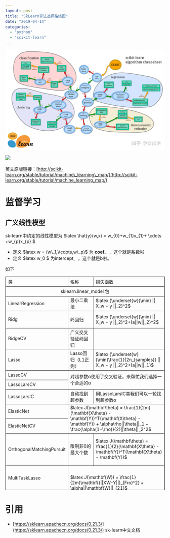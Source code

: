 ```yaml
---
layout: post
title: "SkLearn算法选择路线图"
date: "2019-04-14"
categories: 
  - "python"
  - "scikit-learn"
---
```


[![](/assets/image/default/v2-6c2e844aaa6ae4fdd3924bb496c2f421_r.jpg)](http://127.0.0.1/wp-content/uploads/2020/11/v2-6c2e844aaa6ae4fdd3924bb496c2f421_r.jpg)

[![](/assets/image/default/20160930051801241.png)](http://127.0.0.1/wp-content/uploads/2019/04/20160930051801241.png)

英文原版链接：[http://scikit-learn.org/stable/tutorial/machine\_learning\_map/](http://scikit-learn.org/stable/tutorial/machine_learning_map/)

# 监督学习

## 广义线性模型

sk-learn中约定的线性模型为 $latex \\hat{y}(w,x) = w\_{0}+w\_{1}x\_{1}+ \\cdots +w\_{p}x\_{p} $

- 定义 $latex w = (w\_1,\\cdots,w\_p)$ 为 **coef\_**  ，这个就是系数啦
- 定义 $latex w\_0 $ 为intercept\_  ，这个就是b啦。

如下

<table style="height: 672px; width: 100%; border-collapse: collapse;" border="1"><tbody><tr style="height: 24px;"><td style="width: 19.1516%; height: 24px;">类</td><td style="width: 22.6665%; height: 24px;">名称</td><td style="width: 36.4848%; height: 24px;">损失函数</td></tr><tr style="height: 24px;"><td style="text-align: center; width: 78.3029%; height: 24px;" colspan="3">sklearn.linear_model 包</td></tr><tr style="height: 24px;"><td style="width: 19.1516%; height: 24px;">LinearRegression</td><td style="width: 22.6665%; height: 24px;">最小二乘法</td><td style="width: 36.4848%; height: 24px;">$latex {\underset{w}{\min} || X_w - y ||_2}^2$</td></tr><tr style="height: 48px;"><td style="width: 19.1516%; height: 48px;">Ridg</td><td style="width: 22.6665%; height: 48px;">岭回归</td><td style="width: 36.4848%; height: 48px;">$latex {\underset{w}{\min} || X_w - y ||_2}^2+{a||w||_2}^2$</td></tr><tr style="height: 24px;"><td style="width: 19.1516%; height: 24px;">RidgeCV</td><td style="width: 22.6665%; height: 24px;">广义交叉验证岭回归</td><td style="width: 36.4848%; height: 24px;">&nbsp;</td></tr><tr style="height: 24px;"><td style="width: 19.1516%; height: 24px;">Lasso</td><td style="width: 22.6665%; height: 24px;">Lasso回归（L1正则）</td><td style="width: 36.4848%; height: 24px;">$latex {\underset{w}{\min}\frac{1}{2n_{samples}} || X_w - y ||_2}^2+{a||w||_1}$</td></tr><tr style="height: 24px;"><td style="width: 19.1516%; height: 24px;">LassoCV</td><td style="width: 22.6665%; height: 48px;" colspan="2" rowspan="2">对超参数α使用了交叉验证，来帮忙我们选择一个合适的α</td></tr><tr style="height: 24px;"><td style="width: 19.1516%; height: 24px;">LassoLarsCV</td></tr><tr style="height: 24px;"><td style="width: 19.1516%; height: 24px;">LassoLarsIC</td><td style="width: 22.6665%; height: 24px;">自动找到超参数</td><td style="width: 36.4848%; height: 24px;">用LassoLarsIC类我们可以一轮找到超参数α</td></tr><tr style="height: 24px;"><td style="width: 19.1516%; height: 24px;">ElasticNet</td><td style="width: 59.1513%; height: 48px;" colspan="2" rowspan="2">$latex J(\mathbf\theta) = \frac{1}{2m}(\mathbf{X\theta} - \mathbf{Y})^T(\mathbf{X\theta} - \mathbf{Y}) + \alpha\rho||\theta||_1 + \frac{\alpha(1-\rho)}{2}||\theta||_2^2$</td></tr><tr style="height: 24px;"><td style="width: 19.1516%; height: 24px;">ElasticNetCV</td></tr><tr style="height: 96px;"><td style="width: 19.1516%; height: 96px;">OrthogonalMatchingPursuit</td><td style="width: 22.6665%; height: 96px;">限制非0的最大个数</td><td style="width: 36.4848%; height: 96px;">$latex J(\mathbf\theta) = \frac{1}{2}(\mathbf{X\theta} - \mathbf{Y})^T(\mathbf{X\theta} - \mathbf{Y})$</td></tr><tr style="height: 72px;"><td style="width: 19.1516%; height: 72px;">MultiTaskLasso</td><td style="width: 59.1513%; height: 96px;" colspan="2" rowspan="2">$latex J(\mathbf{W}) = \frac{1}{2m}\mathbf{(||XW-Y||)_{Fro}^2} + \alpha||\mathbf{W}||_{21}$</td></tr><tr style="height: 24px;"><td style="width: 19.1516%; height: 24px;">MultiTaskLassoCV</td></tr><tr style="height: 120px;"><td style="width: 19.1516%; height: 120px;">MultiTaskElasticNet</td><td style="width: 59.1513%; height: 144px;" colspan="2" rowspan="2">$latex J(\mathbf{W}) = \frac{1}{2m}\mathbf{(||XW-Y||)_{Fro}^2} + \alpha\rho||\mathbf{W}||_{21} + \frac{\alpha(1-\rho)}{2}\mathbf{(||W||)_{Fro}^2}$</td></tr><tr style="height: 24px;"><td style="width: 19.1516%; height: 24px;">MultiTaskElasticNetCV</td></tr><tr style="height: 24px;"><td style="width: 19.1516%; height: 24px;">BayesianRidge</td><td style="width: 22.6665%; height: 24px;">贝叶斯回归模型</td><td style="width: 36.4848%; height: 24px;">&nbsp;</td></tr><tr style="height: 24px;"><td style="width: 19.1516%; height: 24px;">ARDRegression</td><td style="width: 22.6665%; height: 24px;">贝叶斯回归模型</td><td style="width: 36.4848%; height: 24px;">&nbsp;</td></tr></tbody></table>

# 引用

- [https://sklearn.apachecn.org/docs/0.21.3/](https://sklearn.apachecn.org/docs/0.21.3/) sk-learn中文文档
